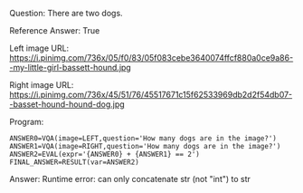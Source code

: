 Question: There are two dogs.

Reference Answer: True

Left image URL: https://i.pinimg.com/736x/05/f0/83/05f083cebe3640074ffcf880a0ce9a86--my-little-girl-bassett-hound.jpg

Right image URL: https://i.pinimg.com/736x/45/51/76/45517671c15f62533969db2d2f54db07--basset-hound-hound-dog.jpg

Program:

```
ANSWER0=VQA(image=LEFT,question='How many dogs are in the image?')
ANSWER1=VQA(image=RIGHT,question='How many dogs are in the image?')
ANSWER2=EVAL(expr='{ANSWER0} + {ANSWER1} == 2')
FINAL_ANSWER=RESULT(var=ANSWER2)
```
Answer: Runtime error: can only concatenate str (not "int") to str

